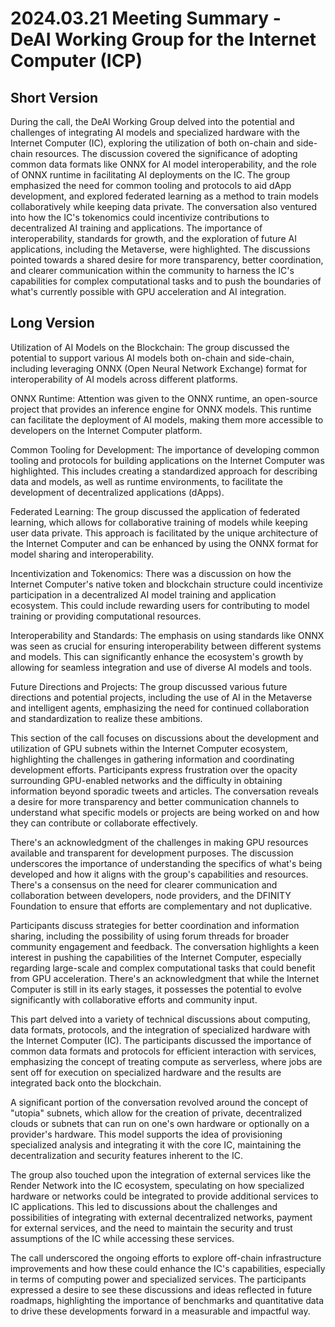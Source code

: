 # 2024.03.21 Meeting Summary - DeAI Working Group for the Internet Computer (ICP)

## Short Version

During the call, the DeAI Working Group delved into the potential and challenges of integrating AI models and specialized hardware with the Internet Computer (IC), exploring the utilization of both on-chain and side-chain resources. The discussion covered the significance of adopting common data formats like ONNX for AI model interoperability, and the role of ONNX runtime in facilitating AI deployments on the IC. The group emphasized the need for common tooling and protocols to aid dApp development, and explored federated learning as a method to train models collaboratively while keeping data private. The conversation also ventured into how the IC's tokenomics could incentivize contributions to decentralized AI training and applications. The importance of interoperability, standards for growth, and the exploration of future AI applications, including the Metaverse, were highlighted. The discussions pointed towards a shared desire for more transparency, better coordination, and clearer communication within the community to harness the IC's capabilities for complex computational tasks and to push the boundaries of what's currently possible with GPU acceleration and AI integration.

## Long Version

Utilization of AI Models on the Blockchain: The group discussed the potential to support various AI models both on-chain and side-chain, including leveraging ONNX (Open Neural Network Exchange) format for interoperability of AI models across different platforms.

ONNX Runtime: Attention was given to the ONNX runtime, an open-source project that provides an inference engine for ONNX models. This runtime can facilitate the deployment of AI models, making them more accessible to developers on the Internet Computer platform.

Common Tooling for Development: The importance of developing common tooling and protocols for building applications on the Internet Computer was highlighted. This includes creating a standardized approach for describing data and models, as well as runtime environments, to facilitate the development of decentralized applications (dApps).

Federated Learning: The group discussed the application of federated learning, which allows for collaborative training of models while keeping user data private. This approach is facilitated by the unique architecture of the Internet Computer and can be enhanced by using the ONNX format for model sharing and interoperability.

Incentivization and Tokenomics: There was a discussion on how the Internet Computer's native token and blockchain structure could incentivize participation in a decentralized AI model training and application ecosystem. This could include rewarding users for contributing to model training or providing computational resources.

Interoperability and Standards: The emphasis on using standards like ONNX was seen as crucial for ensuring interoperability between different systems and models. This can significantly enhance the ecosystem's growth by allowing for seamless integration and use of diverse AI models and tools.

Future Directions and Projects: The group discussed various future directions and potential projects, including the use of AI in the Metaverse and intelligent agents, emphasizing the need for continued collaboration and standardization to realize these ambitions.

This section of the call focuses on discussions about the development and utilization of GPU subnets within the Internet Computer ecosystem, highlighting the challenges in gathering information and coordinating development efforts. Participants express frustration over the opacity surrounding GPU-enabled networks and the difficulty in obtaining information beyond sporadic tweets and articles. The conversation reveals a desire for more transparency and better communication channels to understand what specific models or projects are being worked on and how they can contribute or collaborate effectively.

There's an acknowledgment of the challenges in making GPU resources available and transparent for development purposes. The discussion underscores the importance of understanding the specifics of what's being developed and how it aligns with the group's capabilities and resources. There's a consensus on the need for clearer communication and collaboration between developers, node providers, and the DFINITY Foundation to ensure that efforts are complementary and not duplicative.

Participants discuss strategies for better coordination and information sharing, including the possibility of using forum threads for broader community engagement and feedback. The conversation highlights a keen interest in pushing the capabilities of the Internet Computer, especially regarding large-scale and complex computational tasks that could benefit from GPU acceleration. There's an acknowledgment that while the Internet Computer is still in its early stages, it possesses the potential to evolve significantly with collaborative efforts and community input.

This part delved into a variety of technical discussions about computing, data formats, protocols, and the integration of specialized hardware with the Internet Computer (IC). The participants discussed the importance of common data formats and protocols for efficient interaction with services, emphasizing the concept of treating compute as serverless, where jobs are sent off for execution on specialized hardware and the results are integrated back onto the blockchain.

A significant portion of the conversation revolved around the concept of "utopia" subnets, which allow for the creation of private, decentralized clouds or subnets that can run on one's own hardware or optionally on a provider's hardware. This model supports the idea of provisioning specialized analysis and integrating it with the core IC, maintaining the decentralization and security features inherent to the IC.

The group also touched upon the integration of external services like the Render Network into the IC ecosystem, speculating on how specialized hardware or networks could be integrated to provide additional services to IC applications. This led to discussions about the challenges and possibilities of integrating with external decentralized networks, payment for external services, and the need to maintain the security and trust assumptions of the IC while accessing these services.

The call underscored the ongoing efforts to explore off-chain infrastructure improvements and how these could enhance the IC's capabilities, especially in terms of computing power and specialized services. The participants expressed a desire to see these discussions and ideas reflected in future roadmaps, highlighting the importance of benchmarks and quantitative data to drive these developments forward in a measurable and impactful way.

